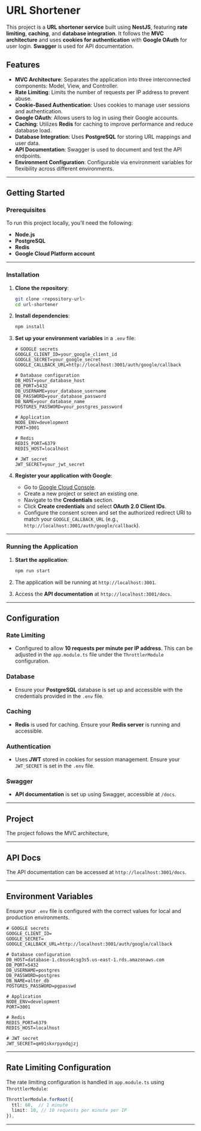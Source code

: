 
# URL Shortener 

This project is a **URL shortener service** built using **NestJS**, featuring **rate limiting**, **caching**, and **database integration**. It follows the **MVC architecture** and uses **cookies for authentication** with **Google OAuth** for user login. **Swagger** is used for API documentation.

## Features

- **MVC Architecture**: Separates the application into three interconnected components: Model, View, and Controller.
- **Rate Limiting**: Limits the number of requests per IP address to prevent abuse.
- **Cookie-Based Authentication**: Uses cookies to manage user sessions and authentication.
- **Google OAuth**: Allows users to log in using their Google accounts.
- **Caching**: Utilizes **Redis** for caching to improve performance and reduce database load.
- **Database Integration**: Uses **PostgreSQL** for storing URL mappings and user data.
- **API Documentation**: Swagger is used to document and test the API endpoints.
- **Environment Configuration**: Configurable via environment variables for flexibility across different environments.

---

## Getting Started

### Prerequisites

To run this project locally, you’ll need the following:

- **Node.js**
- **PostgreSQL**
- **Redis**
- **Google Cloud Platform account**

---

### Installation

1. **Clone the repository**:

   ```bash
   git clone <repository-url>
   cd url-shortener
   ```

2. **Install dependencies**:

   ```bash
   npm install
   ```

3. **Set up your environment variables** in a `.env` file:

   ```env
   # GOOGLE secrets
   GOOGLE_CLIENT_ID=your_google_client_id
   GOOGLE_SECRET=your_google_secret
   GOOGLE_CALLBACK_URL=http://localhost:3001/auth/google/callback

   # Database configuration
   DB_HOST=your_database_host
   DB_PORT=5432
   DB_USERNAME=your_database_username
   DB_PASSWORD=your_database_password
   DB_NAME=your_database_name
   POSTGRES_PASSWORD=your_postgres_password

   # Application 
   NODE_ENV=development
   PORT=3001

   # Redis
   REDIS_PORT=6379
   REDIS_HOST=localhost

   # JWT secret
   JWT_SECRET=your_jwt_secret
   ```

4. **Register your application with Google**:

   - Go to [Google Cloud Console](https://console.cloud.google.com/).
   - Create a new project or select an existing one.
   - Navigate to the **Credentials** section.
   - Click **Create credentials** and select **OAuth 2.0 Client IDs**.
   - Configure the consent screen and set the authorized redirect URI to match your `GOOGLE_CALLBACK_URL` (e.g., `http://localhost:3001/auth/google/callback`).

---

### Running the Application

1. **Start the application**:

   ```bash
   npm run start
   ```

2. The application will be running at `http://localhost:3001`.

3. Access the **API documentation** at `http://localhost:3001/docs`.

---

## Configuration

### Rate Limiting

- Configured to allow **10 requests per minute per IP address**. This can be adjusted in the `app.module.ts` file under the `ThrottlerModule` configuration.

### Database

- Ensure your **PostgreSQL** database is set up and accessible with the credentials provided in the `.env` file.

### Caching

- **Redis** is used for caching. Ensure your **Redis server** is running and accessible.

### Authentication

- Uses **JWT** stored in cookies for session management. Ensure your `JWT_SECRET` is set in the `.env` file.

### Swagger

- **API documentation** is set up using Swagger, accessible at `/docs`.

---

## Project

The project follows the MVC architecture,

---

## API Docs

The API documentation can be accessed at `http://localhost:3001/docs`.

---

## Environment Variables

Ensure your `.env` file is configured with the correct values for local and production environments.

```env
# GOOGLE secrets
GOOGLE_CLIENT_ID=
GOOGLE_SECRET=
GOOGLE_CALLBACK_URL=http://localhost:3001/auth/google/callback

# Database configuration
DB_HOST=database-1.cbsus4csg3s5.us-east-1.rds.amazonaws.com
DB_PORT=5432
DB_USERNAME=postgres
DB_PASSWORD=postgres
DB_NAME=alter_db
POSTGRES_PASSWORD=pgpasswd

# Application 
NODE_ENV=development
PORT=3001

# Redis
REDIS_PORT=6379
REDIS_HOST=localhost

# JWT secret
JWT_SECRET=qm91skxrpyxdqjzj
```

---

## Rate Limiting Configuration

The rate limiting configuration is handled in `app.module.ts` using `ThrottlerModule`:

```typescript
ThrottlerModule.forRoot({
  ttl: 60,  // 1 minute
  limit: 10, // 10 requests per minute per IP
}),
```

---


